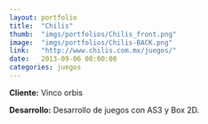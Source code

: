 ```yaml
---
layout:	portfolio
title:	"Chilis"
thumb:	"imgs/portfolios/Chilis_front.png"
image:  "imgs/portfolios/Chilis-BACK.png"
link:   "http://www.chilis.com.mx/juegos/"
date:   2013-09-06 00:00:00
categories: juegos
---
```


**Cliente:** Vinco orbis

**Desarrollo:** Desarrollo de juegos con AS3 y Box 2D.
